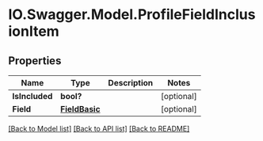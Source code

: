 # IO.Swagger.Model.ProfileFieldInclusionItem
## Properties

Name | Type | Description | Notes
------------ | ------------- | ------------- | -------------
**IsIncluded** | **bool?** |  | [optional] 
**Field** | [**FieldBasic**](FieldBasic.md) |  | [optional] 

[[Back to Model list]](../README.md#documentation-for-models) [[Back to API list]](../README.md#documentation-for-api-endpoints) [[Back to README]](../README.md)

